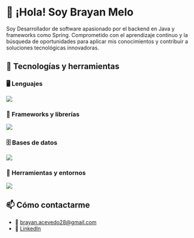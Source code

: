 # 👋 ¡Hola! Soy Brayan Melo

Soy Desarrollador de software apasionado por el backend en Java y frameworks como Spring. Comprometido con el aprendizaje continuo y la búsqueda de oportunidades para aplicar mis conocimientos y contribuir a soluciones tecnológicas innovadoras. 

## 🚀 Tecnologías y herramientas

### 🖥️ Lenguajes
<p>
  <img src="https://skillicons.dev/icons?i=java,python,js,cpp,html,css" />
</p>

### 🧱 Frameworks y librerías
<p>
  <img src="https://skillicons.dev/icons?i=spring,nodejs,flask" />
</p>

### 🗄️ Bases de datos
<p>
  <img src="https://skillicons.dev/icons?i=postgres,mysql" />
</p>

### 🧰 Herramientas y entornos
<p>
  <img src="https://skillicons.dev/icons?i=git,maven,gradle,vscode,idea,arduino,postman" />
</p>

## 📫 Cómo contactarme

- 📧 brayan.acevedo28@gmail.com
- 💼 [LinkedIn](https://www.linkedin.com/in/brayan-melo-dev/)
